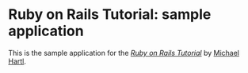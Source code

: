 # Ruby on Rails Tutorial: sample application

This is the sample application for 
the [*Ruby on Rails Tutorial*](http://railstutorlail.org/)
by [Michael Hartl](http://michaelhartl.com/).

